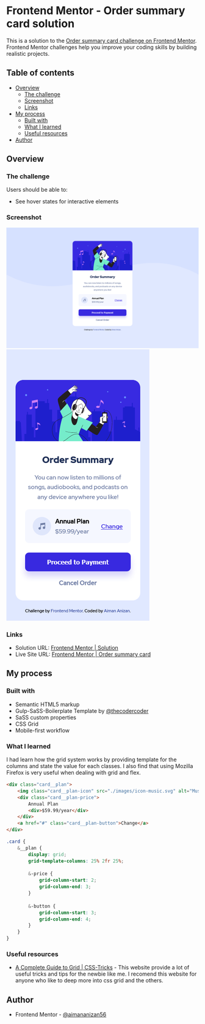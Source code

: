 # Frontend Mentor - Order summary card solution

This is a solution to the [Order summary card challenge on Frontend Mentor](https://www.frontendmentor.io/challenges/order-summary-component-QlPmajDUj). Frontend Mentor challenges help you improve your coding skills by building realistic projects.

## Table of contents

-   [Overview](#overview)
    -   [The challenge](#the-challenge)
    -   [Screenshot](#screenshot)
    -   [Links](#links)
-   [My process](#my-process)
    -   [Built with](#built-with)
    -   [What I learned](#what-i-learned)
    -   [Useful resources](#useful-resources)
-   [Author](#author)

## Overview

### The challenge

Users should be able to:

-   See hover states for interactive elements

### Screenshot

![Screenshot - Desktop](./Screenshot-Desktop.png)
![Screenshot - Mobile](./Screenshot-Mobile.png)

### Links

-   Solution URL: [Frontend Mentor | Solution](https://www.frontendmentor.io/solutions/order-summary-card-with-sass-using-css-grid-psJz-KyCv)
-   Live Site URL: [Frontend Mentor | Order summary card](https://aimananizan56.github.io/Order-Summary-Card/)

## My process

### Built with

-   Semantic HTML5 markup
-   Gulp-SaSS-Boilerplate Template by [@thecodercoder](https://github.com/thecodercoder)
-   SaSS custom properties
-   CSS Grid
-   Mobile-first workflow

### What I learned

I had learn how the grid system works by providing template for the columns and state the value for each classes. I also find that using Mozilla Firefox is very useful when dealing with grid and flex.

```html
<div class="card__plan">
    <img class="card__plan-icon" src="./images/icon-music.svg" alt="Music Icon" />
    <div class="card__plan-price">
        Annual Plan
        <div>$59.99/year</div>
    </div>
    <a href="#" class="card__plan-button">Change</a>
</div>
```

```scss
.card {
    &__plan {
        display: grid;
        grid-template-columns: 25% 2fr 25%;

        &-price {
            grid-column-start: 2;
            grid-column-end: 3;
        }

        &-button {
            grid-column-start: 3;
            grid-column-end: 4;
        }
    }
}
```

### Useful resources

-   [A Complete Guide to Grid | CSS-Tricks](https://css-tricks.com/snippets/css/complete-guide-grid/m) - This website provide a lot of useful tricks and tips for the newbie like me. I recomend this website for anyone who like to deep more into css grid and the others.

## Author

-   Frontend Mentor - [@aimananizan56](https://www.frontendmentor.io/profile/AimanAnizan56)

